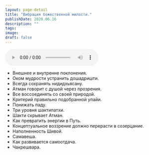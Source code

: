 ```yaml
---
layout: page-detail
title: "Вибрация божественной милости."
publishDate: 2020.06.16
description: ""
tags:
image:
draft: false
---
```


<audio title="2020.06.16 - Вибрация божественной милости..mp3" src="/upload/iblock/f0c/f0cce79a552e85bf2654b7c0380f5b09.mp3" controls=""></audio>

* Внешнее и внутренне поклонения.
* Оком мудрости устранить дошадришти.
* Всегда сохранять нидидхьясану.
* Атман говорит с душой через прозрения.
* Все воссоединять со своей природой.
* Критерий правильно подобранной упайи.
* Понижать паду.
* Три уровня шактипатхи.
* Шакти скрывает Атман.
* Как превратить энергии в Путь.
* Концептуальное воззрение должно перерасти в созерцание.
* Наполненность Шивой.
* Самавеша.
* Как развивается самоотдача.
* Чакрешвара.
  
  
